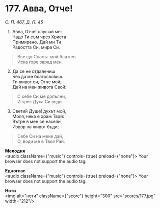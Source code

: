 # 177. Авва, Отче!  

*С. П. 467, Д. П. 45*  

1. Авва, Отче! слушай ме:  
Чадо Ти съм чрез Христа  
Примирено. Дай ми Ти  
Радостта Си, мира Си.  

> Все що Спасът мой блажен  
> Иска горе зарад мен.  

2. Да се не отдалечиш  
Без да ме благословиш.  
Ти живот си, Отче мой;  
Дай на мен живота Свой:  

> С себе Си ме допълни,  
> И чрез Духа Си води.  

3. Светий Душе! духът мой,  
Моля, нека е храм Твой:  
Вътре в мен се насели,  
Извор на живот бъди;  

> Себе Си на мене дай,  
> О, води ме в Твоя Рай.  

__Мелодия__  
<audio className={"music"} controls={true} preload={"none"}><source src="mp3/177.mp3" type="audio/mpeg"/>
Your browser does not support the audio tag.
</audio>  

__Едноглас__  
<audio className={"music"} controls={true} preload={"none"}><source src="transp/177.mp3" type="audio/mpeg"/>
Your browser does not support the audio tag.
</audio>  

__Ноти__  
<img alt="ноти" className={"score"} height="300" src="scores/177.jpg" width="212"/>

